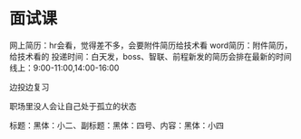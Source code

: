 # 面试课

网上简历：hr会看，觉得差不多，会要附件简历给技术看
word简历：附件简历，给技术看的
投递时间：白天发，boss、智联、前程新发的简历会排在最新的时间线上：9:00-11:00,14:00-16:00

边投边复习

职场里没人会让自己处于孤立的状态


标题：黑体：小二、副标题：黑体：四号、内容：黑体：小四